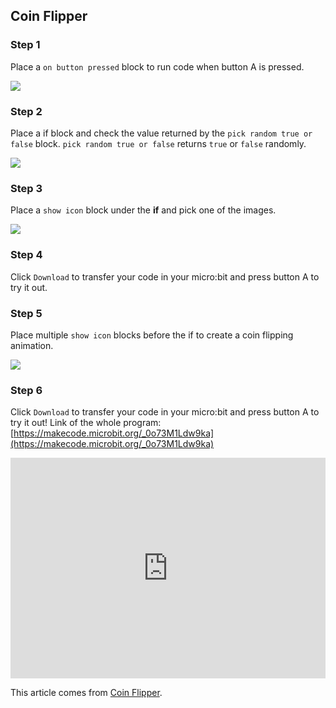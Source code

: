 ## Coin Flipper

### Step 1

Place a `on button pressed` block to run code when button A is pressed.

![](https://i.imgur.com/nlPamLY.png)

### Step 2

Place a if block and check the value returned by the `pick random true or false` block.
`pick random true or false` returns `true` or `false` randomly.

![](https://i.imgur.com/YqocnzS.png)

### Step 3

Place a `show icon` block under the **if** and pick one of the images.

![](https://i.imgur.com/UvqRvXc.png)

### Step 4

Click `Download` to transfer your code in your micro:bit and press button A to try it out.

### Step 5

Place multiple `show icon` blocks before the if to create a coin flipping animation.

![](https://i.imgur.com/M8nJ5xp.png)

### Step 6

Click `Download` to transfer your code in your micro:bit and press button A to try it out!
Link of the whole program: [https://makecode.microbit.org/_0o73M1Ldw9ka](https://makecode.microbit.org/_0o73M1Ldw9ka)

<div style="position:relative;height:0;padding-bottom:70%;overflow:hidden;"><iframe style="position:absolute;top:0;left:0;width:100%;height:100%;" src="https://makecode.microbit.org/#pub:_ApT1b1LU1Mq9" frameborder="0" sandbox="allow-popups allow-forms allow-scripts allow-same-origin"></iframe></div>

This article comes from [Coin Flipper](https://makecode.microbit.org/projects/coin-flipper).
